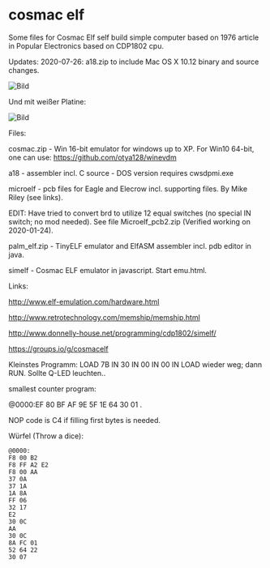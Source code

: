 # cosmac elf

Some files for Cosmac Elf self build simple computer based on 1976 article in Popular Electronics based on CDP1802 cpu.

Updates:
2020-07-26: a18.zip to include Mac OS X 10.12 binary and source changes.


![Bild](https://github.com/petersieg/cosmac-elf/blob/master/microelf.jpg)

Und mit weißer Platine:

![Bild](https://github.com/petersieg/cosmac-elf/blob/master/microelf-weiß.jpeg)

Files:

cosmac.zip - Win 16-bit emulator for windows up to XP. For Win10 64-bit, one can use: https://github.com/otya128/winevdm

a18 - assembler incl. C source - DOS version requires cwsdpmi.exe

microelf - pcb files for Eagle and Elecrow incl. supporting files. By Mike Riley (see links).

EDIT: Have tried to convert brd to utilize 12 equal switches (no special IN switch; no mod needed). See file Microelf_pcb2.zip
(Verified working on 2020-01-24).

palm_elf.zip - TinyELF emulator and ElfASM assembler incl. pdb editor in java.

simelf - Cosmac ELF emulator in javascript. Start emu.html.

Links:

http://www.elf-emulation.com/hardware.html

http://www.retrotechnology.com/memship/memship.html

http://www.donnelly-house.net/programming/cdp1802/simelf/

https://groups.io/g/cosmacelf

Kleinstes Programm: LOAD 7B IN 30 IN 00 IN 00 IN LOAD wieder weg; dann RUN. Sollte Q-LED leuchten..

smallest counter program:

@0000:EF 80 BF AF 9E 5F 1E 64 30 01 .

NOP code is C4 if filling first bytes is needed.
 
Würfel (Throw a dice):
````
@0000:
F8 00 B2
F8 FF A2 E2
F8 00 AA
37 0A
37 1A
1A 8A
FF 06
32 17
E2
30 0C
AA
30 0C
8A FC 01
52 64 22
30 07
````

